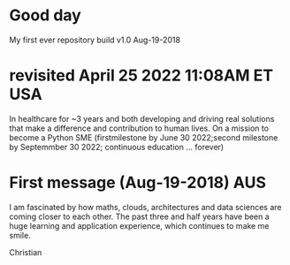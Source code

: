# Good day
My first ever repository build v1.0 Aug-19-2018

# revisited April 25 2022 11:08AM ET USA
In healthcare for ~3 years and both developing and driving real solutions that make a difference and contribution to human lives.
On a mission to become a Python SME (firstmilestone by June 30 2022;second milestone by Septemmber 30 2022; continuous education ... forever)


# First message (Aug-19-2018) AUS
I am fascinated by how maths, clouds, architectures and data sciences are coming closer to each other.
The past three and half years have been a huge learning and application experience,
which continues to make me smile.

Christian
